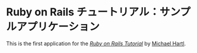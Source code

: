 # Ruby on Rails チュートリアル：サンプルアプリケーション

This is the first application for the
[*Ruby on Rails Tutorial*](http://raistutorial.jp/)
by [Michael Hartl](http://www.michaelhartl.com/).
